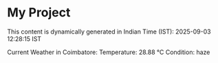 # My Project

This content is dynamically generated in Indian Time (IST): 2025-09-03 12:28:15 IST


Current Weather in Coimbatore:
Temperature: 28.88 °C
Condition: haze
